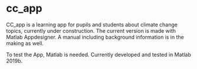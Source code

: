 # cc_app
CC_app is a learning app for pupils and students about climate change topics, currently under construction. The current version is made with Matlab Appdesigner. A manual including background information is in the making as well.

To test the App, Matlab is needed. Currently developed and tested in Matlab 2019b.
